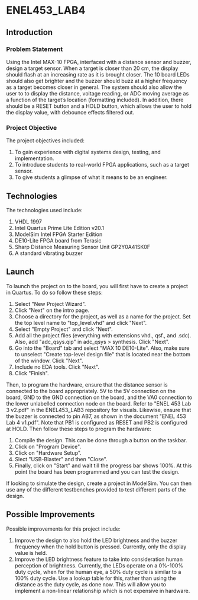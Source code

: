 # ENEL453_LAB4

## Introduction

### Problem Statement

Using the Intel MAX-10 FPGA, interfaced with a distance sensor and buzzer, design a target sensor. When a target is closer than 20 cm, the display should flash at an increasing rate as it is brought closer. The 10 board LEDs should also get brighter and the buzzer should buzz at a higher frequency as a target becomes closer in general. The system should also allow the user to to display the distance, voltage reading, or ADC moving average as a function of the target’s location (formatting included). In addition, there should be a RESET button and a HOLD button, which allows the user to hold the display value, with debounce effects filtered out.

### Project Objective

The project objectives included:

1.	To gain experience with digital systems design, testing, and implementation.
2.	To introduce students to real-world FPGA applications, such as a target sensor.
3.	To give students a glimpse of what it means to be an engineer.

## Technologies

The technologies used include:

1. VHDL 1997
2. Intel Quartus Prime Lite Edition v20.1
3. ModelSim Intel FPGA Starter Edition
4. DE10-Lite FPGA board from Terasic
5. Sharp Distance Measuring Sensor Unit GP2Y0A41SK0F
6. A standard vibrating buzzer

## Launch

To launch the project on to the board, you will first have to create a project in Quartus. To do so follow these steps:

1. Select "New Project Wizard".
2. Click "Next" on the intro page.
3. Choose a directory for the project, as well as a name for the project. Set the top level name to "top_level.vhd" and click "Next".
4. Select "Empty Project" and click "Next".
5. Add all the project files (everything with extensions vhd., qsf., and .sdc). Also, add "adc_qsys.qip" in adc_qsys > synthesis. Click "Next".
6. Go into the "Board" tab and select "MAX 10 DE10-Lite". Also, make sure to unselect "Create top-level design file" that is located near the bottom of the window. Click "Next".
7. Include no EDA tools. Click "Next".
8. Click "Finish".

Then, to program the hardware, ensure that the distance sensor is connected to the board appropriately. 5V to the 5V connection on the board, GND to the GND connection on the board, and the VA0 connection to the lower unlabelled connection node on the board. Refer to "ENEL 453 Lab 3  v2.pdf" in the ENEL453_LAB3 repository for visuals. Likewise, ensure that the buzzer is connected to pin AB7, as shown in the document "ENEL 453 Lab 4  v1.pdf". Note that PB1 is configured as RESET and PB2 is configured at HOLD. Then follow these steps to program the hardware:

1. Compile the design. This can be done through a button on the taskbar.
2. Click on "Program Device".
3. Click on "Hardware Setup".
4. Slect "USB-Blaster" and then "Close".
5. Finally, click on "Start" and wait till the progress bar shows 100%. At this point the board has been programmed and you can test the design.

If looking to simulate the design, create a project in ModelSim. You can then use any of the different testbenches provided to test different parts of the design.

## Possible Improvements

Possible improvements for this project include:

1.	Improve the design to also hold the LED brightness and the buzzer frequency when the hold button is pressed. Currently, only the display value is held.
2.	Improve the LED brightness feature to take into consideration human perception of brightness. Currently, the LEDs operate on a 0%-100% duty cycle, when for the human eye, a 50% duty cycle is similar to a 100% duty cycle. Use a lookup table for this, rather than using the distance as the duty cycle, as done now. This will allow you to implement a non-linear relationship which is not expensive in hardware.
